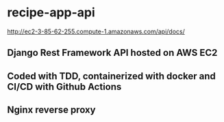 # recipe-app-api
http://ec2-3-85-62-255.compute-1.amazonaws.com/api/docs/

## Django Rest Framework API hosted on AWS EC2
## Coded with TDD, containerized with docker and CI/CD with Github Actions
## Nginx reverse proxy
